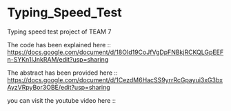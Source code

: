 # Typing_Speed_Test
Typing speed test project of TEAM 7

The code has been explained here :: https://docs.google.com/document/d/18OId19CoJfVgDpFNBkjRCKQLGpEEFn-SYKn1IJnkRAM/edit?usp=sharing

The abstract has been provided here :: https://docs.google.com/document/d/1CezdM6HacSS9yrrRcGpayui3xG3bxAyzVRpyBor3OBE/edit?usp=sharing

you can visit the youtube video here :: 
